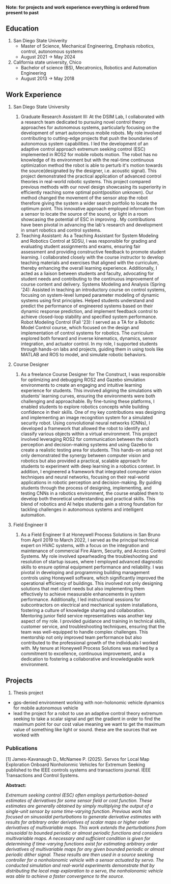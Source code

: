 
#### Note: for projects and work experience everything is ordered from present to past


## Education
1) San Diego State Univerity
   - Master of Science, Mechanical Engineering, Emphasis robotics, control, autonomous systems
   - August 2021 -> May 2024
2) California state university, Chico
   - Bachelor of science (BS), Mecatronics, Robotics and Automation Engineering
   - August 2013 -> May 2018

## Work Experience
1) San Diego State University
   1) Graduate Research Assistant III:
   At the DSIM Lab, I collaborated with a research team dedicated to pursuing novel control theory approaches for autonomous systems, particularly focusing on the development of smart autonomous mobile robots. My role involved contributing to cutting-edge projects that push the boundaries of autonomous system capabilities. I led the development of an adaptive control approach extremum seeking control (ESC) implemented in ROS2 for mobile robots motion. The robot has no knowledge of its environment but with the real-time continuous optimization method the robot is able to perturb it's motion towards the source(designated by the designer, i.e. acoustic signal). This project demonstrated the practical application of advanced control theories in real-world robotic systems. This project compared previous methods with our novel design showcasing its superiority in efficiently reaching some optimal point(position unknown). Our method changed the movement of the sensor atop the robot therefore giving the system a wider search portfolio to locate the optimum point. This innovative approach employed information from a sensor to locate the source of the sound, or light in a room showcasing the potential of ESC in improving . My contributions have been pivotal in advancing the lab's research and development in smart robotics and control systems.
   2) Teaching Assistant:
   As a Teaching Assistant for System Modeling and Robotics Control at SDSU, I was responsible for grading and evaluating student assignments and exams, ensuring fair assessment and providing constructive feedback to promote student learning. I collaborated closely with the course instructor to develop teaching materials and exercises that aligned with the curriculum, thereby enhancing the overall learning experience. Additionally, I acted as a liaison between students and faculty, advocating for student needs and contributing to the continuous improvement of course content and delivery. Systems Modeling and Analysis (Spring '24): Assisted in teaching an introductory course on control systems, focusing on system-level lumped parameter modeling of dynamic systems using first principles. Helped students understand and predict the performance of engineered systems based on their dynamic response prediction, and implement feedback control to achieve closed-loop stability and specified system performance. Robot Modeling Control (Fall '23): I served as a TA for a Robotic Model Control course, which focused on the design and implementation of control systems for robotics. The curriculum explored both forward and inverse kinematics, dynamics, sensor integration, and actuator control. In my role, I supported students through hands-on labs and projects, guiding them in using tools like MATLAB and ROS to model, and simulate robotic behaviors.

2) Course Designer
   1) As a freelance Course Designer for The Construct, I was responsible for optimizing and debugging ROS2 and Gazebo simulation environments to create an engaging and intuitive learning experience for students. This involved aligning the simulations with students’ learning curves, ensuring the environments were both challenging and approachable. By fine-tuning these platforms, I enabled students to explore robotics concepts while building confidence in their skills. One of my key contributions was designing and implementing an image recognition system for a simulated security robot. Using convolutional neural networks (CNNs), I developed a framework that allowed the robot to identify and classify various objects within a virtual environment. This project involved leveraging ROS2 for communication between the robot’s perception and decision-making systems and using Gazebo to create a realistic testing area for students. This hands-on setup not only demonstrated the synergy between computer vision and robotics but also provided a practical, scalable approach for students to experiment with deep learning in a robotics context. In addition, I engineered a framework that integrated computer vision techniques and neural networks, focusing on their real-world applications in robotic perception and decision-making. By guiding students through the process of designing, implementing, and testing CNNs in a robotics environment, the course enabled them to develop both theoretical understanding and practical skills. This blend of robotics and AI helps students gain a strong foundation for tackling challenges in autonomous systems and intelligent automation.

3) Field Engineer II
   1) As a Field Engineer II at Honeywell Process Solutions in San Bruno from April 2019 to March 2022, I served as the principal technical expert on HVAC systems, with a focus on the integration and maintenance of commercial Fire Alarm, Security, and Access Control Systems. My role involved spearheading the troubleshooting and resolution of startup issues, where I employed advanced diagnostic skills to ensure optimal equipment performance and reliability. I was pivotal in developing and programming building management controls using Honeywell software, which significantly improved the operational efficiency of buildings. This involved not only designing solutions that met client needs but also implementing them effectively to achieve measurable enhancements in system performance. Additionally, I led instructional sessions for subcontractors on electrical and mechanical system installations, fostering a culture of knowledge sharing and collaboration. Mentoring junior field service representatives was another key aspect of my role. I provided guidance and training in technical skills, customer service, and troubleshooting techniques, ensuring that the team was well-equipped to handle complex challenges. This mentorship not only improved team performance but also contributed to the professional growth of the individuals I worked with. My tenure at Honeywell Process Solutions was marked by a commitment to excellence, continuous improvement, and a dedication to fostering a collaborative and knowledgeable work environment.

## Projects

1) Thesis project

- gps-denied environment working with non-holonomic vehicle dynamics for mobile autonomous vehicle
- lead the project for a robot to use an adaptive control theory extremum seeking to take a scalar signal and get the gradient in order to find the maximum point for our cost value meaning we want to get the maximum value of something like light or sound. these are the sources that we worked with



### Publications

<a id="1">[1]</a> 
James-Kavanaugh D., McNamee P. (2025). 
Servos for Local Map Exploration Onboard Nonholonmic Vehicles for Extremum Seeking
published to the IEEE controls systems and transactions journal. 
IEEE Transactions and Control Systems.
   
**Abstract:**

*Extremum seeking control (ESC) often employs perturbation-based estimates of derivatives for some  sensor field or cost function. These estimates are generally obtained by simply multiplying the      output of a single-unit sensor by some time-varying function. Previous work has focused on sinusoidal perturbations to generate derivative estimates with results for arbitrary order derivatives of scalar maps or higher order derivatives of multivariable maps.  This work extends the perturbations from sinusoidal to bounded periodic or almost periodic functions and considers multivariable maps. A necessary and sufficient condition is given for determining if time-varying functions exist for estimating arbitrary order derivatives of multivariable maps for any given bounded periodic or almost periodic dither signal. These results are then used in a source seeking controller for a nonholonomic vehicle with a sensor actuated by servo. The conducted simulation and real-world experiments demonstrate that by distributing the local map exploration to a servo, the nonholonomic vehicle was able to achieve a faster convergence to the source.*
